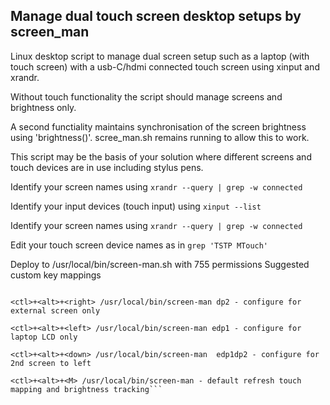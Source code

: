  ## Manage dual touch screen desktop setups by screen_man

 Linux desktop script to manage dual screen setup such as a laptop (with touch screen) with a usb-C/hdmi connected touch screen using xinput and xrandr. 
 
 Without touch functionality the script should manage screens and brightness only. 
 
 A second functiality maintains synchronisation of the screen brightness using 'brightness()'. scree_man.sh remains running to allow this to work.
 
 This script may be the basis of your solution where different screens and touch devices are in use including stylus pens.

 Identify your screen names using
 `xrandr --query | grep -w connected`

 Identify your input devices (touch input) using 
 `xinput --list`

 Identify your screen names using
 `xrandr --query | grep -w connected`

 Edit your touch screen device names as in `grep 'TSTP MTouch'` 

 Deploy to /usr/local/bin/screen-man.sh with 755 permissions
 Suggested custom key mappings
   
```<ctl>+<alt>+<up> /usr/local/bin/screen-man edp1dp2 - configure for 2nd screen to right

<ctl>+<alt>+<right> /usr/local/bin/screen-man dp2 - configure for external screen only

<ctl>+<alt>+<left> /usr/local/bin/screen-man edp1 - configure for laptop LCD only

<ctl>+<alt>+<down> /usr/local/bin/screen-man  edp1dp2 - configure for 2nd screen to left

<ctl>+<alt>+<M> /usr/local/bin/screen-man - default refresh touch mapping and brightness tracking```



